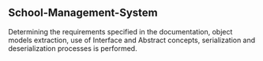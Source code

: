 ## School-Management-System
Determining the requirements specified in the documentation, object models extraction, use of Interface and Abstract concepts, serialization and deserialization processes
is performed.
